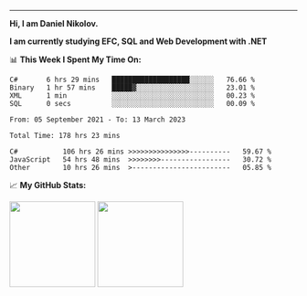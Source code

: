 ---
**Hi, I am Daniel Nikolov.**

**I am currently studying EFC, SQL and Web Development with .NET**

📊 **This Week I Spent My Time On:**
<!--START_SECTION:wakaweekly-->

```text
C#       6 hrs 29 mins   ███████████████████░░░░░░   76.66 %
Binary   1 hr 57 mins    █████▓░░░░░░░░░░░░░░░░░░░   23.01 %
XML      1 min           ░░░░░░░░░░░░░░░░░░░░░░░░░   00.23 %
SQL      0 secs          ░░░░░░░░░░░░░░░░░░░░░░░░░   00.09 %
```

<!--END_SECTION:wakaweekly-->

<!--START_SECTION:waka-->

```text
From: 05 September 2021 - To: 13 March 2023

Total Time: 178 hrs 23 mins

C#           106 hrs 26 mins >>>>>>>>>>>>>>>----------   59.67 %
JavaScript   54 hrs 48 mins  >>>>>>>>-----------------   30.72 %
Other        10 hrs 26 mins  >------------------------   05.85 %
```

<!--END_SECTION:waka-->

📈 **My GitHub Stats:**

<p>
  <img height="150em" src="https://github-readme-stats.vercel.app/api?username=NikolovDaniel&show_icons=true&hide_border=true&&count_private=true&include_all_commits=true" />
  <img height="150em" src="https://github-readme-stats.vercel.app/api/top-langs/?username=NikolovDaniel&exclude_repo=KNN-Image-Classification&show_icons=true&hide_border=true&layout=compact&langs_count=8s"/>
</p>
